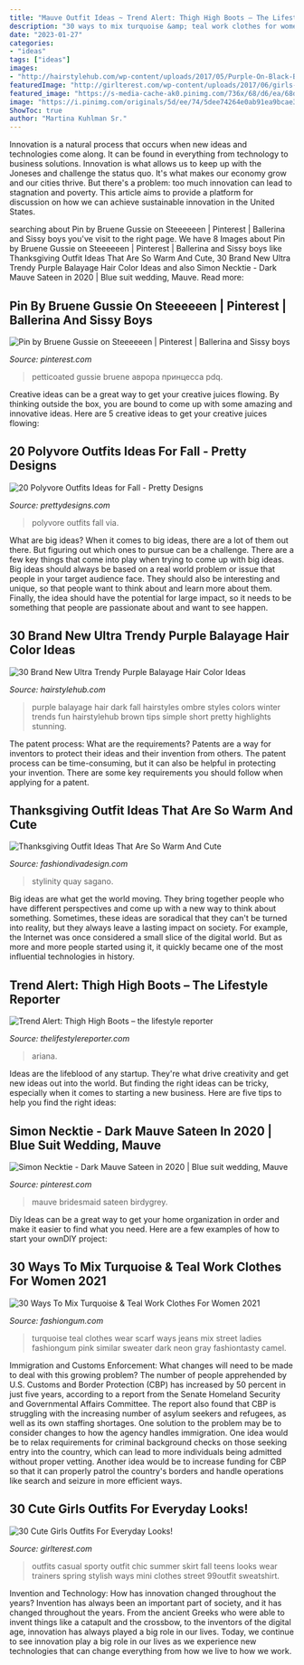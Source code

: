 ```yaml
---
title: "Mauve Outfit Ideas ~ Trend Alert: Thigh High Boots – The Lifestyle Reporter"
description: "30 ways to mix turquoise &amp; teal work clothes for women 2021"
date: "2023-01-27"
categories:
- "ideas"
tags: ["ideas"]
images:
- "http://hairstylehub.com/wp-content/uploads/2017/05/Purple-On-Black-Balayage.jpg"
featuredImage: "http://girlterest.com/wp-content/uploads/2017/06/girls-outfit4.jpg"
featured_image: "https://s-media-cache-ak0.pinimg.com/736x/68/d6/ea/68d6ea11d77d8ef7eb05c3fea43ac647--femboi-sissy-boys.jpg"
image: "https://i.pinimg.com/originals/5d/ee/74/5dee74264e0ab91ea9bcae31763fbf2c.jpg"
ShowToc: true
author: "Martina Kuhlman Sr."
---
```



Innovation is a natural process that occurs when new ideas and technologies come along. It can be found in everything from technology to business solutions. Innovation is what allows us to keep up with the Joneses and challenge the status quo. It's what makes our economy grow and our cities thrive. But there's a problem: too much innovation can lead to stagnation and poverty. This article aims to provide a platform for discussion on how we can achieve sustainable innovation in the United States.

	

		
searching about Pin by Bruene Gussie on Steeeeeen | Pinterest | Ballerina and Sissy boys you've visit to the right page. We have 8 Images about Pin by Bruene Gussie on Steeeeeen | Pinterest | Ballerina and Sissy boys like Thanksgiving Outfit Ideas That Are So Warm And Cute, 30 Brand New Ultra Trendy Purple Balayage Hair Color Ideas and also Simon Necktie - Dark Mauve Sateen in 2020 | Blue suit wedding, Mauve. Read more:
		
    
## Pin By Bruene Gussie On Steeeeeen | Pinterest | Ballerina And Sissy Boys

<img loading=lazy src="https://s-media-cache-ak0.pinimg.com/736x/68/d6/ea/68d6ea11d77d8ef7eb05c3fea43ac647--femboi-sissy-boys.jpg" onerror="this.onerror=null;this.src='https://tse3.mm.bing.net/th?id=OIP.s03sTXSQWmtjZCiPeBEqSQHaFd&amp;pid=15.1';" alt="Pin by Bruene Gussie on Steeeeeen | Pinterest | Ballerina and Sissy boys">

_Source: pinterest.com_

>petticoated gussie bruene аврора принцесса pdq. 

	

Creative ideas can be a great way to get your creative juices flowing. By thinking outside the box, you are bound to come up with some amazing and innovative ideas. Here are 5 creative ideas to get your creative juices flowing: 

    
## 20 Polyvore Outfits Ideas For Fall - Pretty Designs

<img loading=lazy src="http://www.prettydesigns.com/wp-content/uploads/2015/09/20-polyvore-outfits-ideas-for-fall5.jpg" onerror="this.onerror=null;this.src='https://tse3.mm.bing.net/th?id=OIP.AG5eenNEWq-qb77_zQ__dwHaJc&amp;pid=15.1';" alt="20 Polyvore Outfits Ideas for Fall - Pretty Designs">

_Source: prettydesigns.com_

>polyvore outfits fall via. 

	

What are big ideas?
When it comes to big ideas, there are a lot of them out there. But figuring out which ones to pursue can be a challenge. There are a few key things that come into play when trying to come up with big ideas. 
Big ideas should always be based on a real world problem or issue that people in your target audience face. They should also be interesting and unique, so that people want to think about and learn more about them. Finally, the idea should have the potential for large impact, so it needs to be something that people are passionate about and want to see happen.

    
## 30 Brand New Ultra Trendy Purple Balayage Hair Color Ideas

<img loading=lazy src="http://hairstylehub.com/wp-content/uploads/2017/05/Purple-On-Black-Balayage.jpg" onerror="this.onerror=null;this.src='https://tse3.mm.bing.net/th?id=OIP.rOITqBH2W9brbQxwkxoshAHaLW&amp;pid=15.1';" alt="30 Brand New Ultra Trendy Purple Balayage Hair Color Ideas">

_Source: hairstylehub.com_

>purple balayage hair dark fall hairstyles ombre styles colors winter trends fun hairstylehub brown tips simple short pretty highlights stunning. 

	

The patent process: What are the requirements?
Patents are a way for inventors to protect their ideas and their invention from others. The patent process can be time-consuming, but it can also be helpful in protecting your invention. There are some key requirements you should follow when applying for a patent.

    
## Thanksgiving Outfit Ideas That Are So Warm And Cute

<img loading=lazy src="https://www.fashiondivadesign.com/wp-content/uploads/2019/10/thanksgiving-outfit-ideas-640x960.jpg" onerror="this.onerror=null;this.src='https://tse2.mm.bing.net/th?id=OIP.NlXt34YwO0vFM3VdwrDrbQHaLH&amp;pid=15.1';" alt="Thanksgiving Outfit Ideas That Are So Warm And Cute">

_Source: fashiondivadesign.com_

>stylinity quay sagano. 

	

Big ideas are what get the world moving. They bring together people who have different perspectives and come up with a new way to think about something. Sometimes, these ideas are soradical that they can't be turned into reality, but they always leave a lasting impact on society. For example, the Internet was once considered a small slice of the digital world. But as more and more people started using it, it quickly became one of the most influential technologies in history.

    
## Trend Alert: Thigh High Boots – The Lifestyle Reporter

<img loading=lazy src="https://www.thelifestylereporter.com/wp-content/uploads/2016/09/Ariana-Grande-oversize-shirt-with-thigh-high-boots.jpg" onerror="this.onerror=null;this.src='https://tse1.mm.bing.net/th?id=OIP.MUS-GrCTMvmHin4ltv9sPwHaLG&amp;pid=15.1';" alt="Trend Alert: Thigh High Boots – the lifestyle reporter">

_Source: thelifestylereporter.com_

>ariana. 

	

Ideas are the lifeblood of any startup. They're what drive creativity and get new ideas out into the world. But finding the right ideas can be tricky, especially when it comes to starting a new business. Here are five tips to help you find the right ideas: 

    
## Simon Necktie - Dark Mauve Sateen In 2020 | Blue Suit Wedding, Mauve

<img loading=lazy src="https://i.pinimg.com/originals/5d/ee/74/5dee74264e0ab91ea9bcae31763fbf2c.jpg" onerror="this.onerror=null;this.src='https://tse2.mm.bing.net/th?id=OIP.qQtTz1oy4RukoqFTCPjEVgHaLH&amp;pid=15.1';" alt="Simon Necktie - Dark Mauve Sateen in 2020 | Blue suit wedding, Mauve">

_Source: pinterest.com_

>mauve bridesmaid sateen birdygrey. 

	

Diy Ideas can be a great way to get your home organization in order and make it easier to find what you need. Here are a few examples of how to start your ownDIY project: 

    
## 30 Ways To Mix Turquoise &amp; Teal Work Clothes For Women 2021

<img loading=lazy src="http://fashiongum.com/wp-content/uploads/2015/01/Turquoise-Teal-Work-Clothes-For-Ladies-28.jpg" onerror="this.onerror=null;this.src='https://tse4.mm.bing.net/th?id=OIP.mO-VZEGGTrcQs-cSeZNL1QHaLG&amp;pid=15.1';" alt="30 Ways To Mix Turquoise &amp; Teal Work Clothes For Women 2021">

_Source: fashiongum.com_

>turquoise teal clothes wear scarf ways jeans mix street ladies fashiongum pink similar sweater dark neon gray fashiontasty camel. 

	

Immigration and Customs Enforcement: What changes will need to be made to deal with this growing problem?
The number of people apprehended by U.S. Customs and Border Protection (CBP) has increased by 50 percent in just five years, according to a report from the Senate Homeland Security and Governmental Affairs Committee. The report also found that CBP is struggling with the increasing number of asylum seekers and refugees, as well as its own staffing shortages.
One solution to the problem may be to consider changes to how the agency handles immigration. One idea would be to relax requirements for criminal background checks on those seeking entry into the country, which can lead to more individuals being admitted without proper vetting. Another idea would be to increase funding for CBP so that it can properly patrol the country's borders and handle operations like search and seizure in more efficient ways.

    
## 30 Cute Girls Outfits For Everyday Looks!

<img loading=lazy src="http://girlterest.com/wp-content/uploads/2017/06/girls-outfit4.jpg" onerror="this.onerror=null;this.src='https://tse1.mm.bing.net/th?id=OIP.3C0wKYrJhoCH1yVPU5v6QAHaNQ&amp;pid=15.1';" alt="30 Cute Girls Outfits For Everyday Looks!">

_Source: girlterest.com_

>outfits casual sporty outfit chic summer skirt fall teens looks wear trainers spring stylish ways mini clothes street 99outfit sweatshirt. 

	

Invention and Technology: How has innovation changed throughout the years?
Invention has always been an important part of society, and it has changed throughout the years. From the ancient Greeks who were able to invent things like a catapult and the crossbow, to the inventors of the digital age, innovation has always played a big role in our lives. Today, we continue to see innovation play a big role in our lives as we experience new technologies that can change everything from how we live to how we work.

